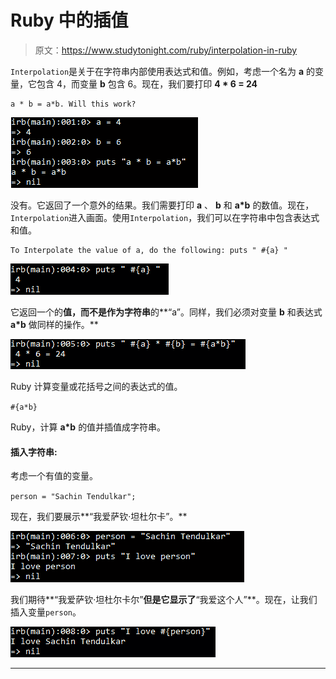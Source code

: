 # Ruby 中的插值

> 原文：<https://www.studytonight.com/ruby/interpolation-in-ruby>

`Interpolation`是关于在字符串内部使用表达式和值。例如，考虑一个名为 **a** 的变量，它包含 4，而变量 **b** 包含 6。现在，我们要打印 **4 * 6 = 24**

```
a * b = a*b. Will this work?
```

![Interpolation example in Ruby](img/e749d52026fe5c3f1927f6d399e9da1c.png)

没有。它返回了一个意外的结果。我们需要打印 **a** 、 **b** 和 **a*b** 的数值。现在，`Interpolation`进入画面。使用`Interpolation`，我们可以在字符串中包含表达式和值。

```
To Interpolate the value of a, do the following: puts " #{a} "
```

![Interpolation example in Ruby](img/1b503c64c8b0254e9de7820e308e0793.png)

它返回一个的**值，而不是作为字符串**的**“a”。同样，我们必须对变量 **b** 和表达式 **a*b** 做同样的操作。**

![Interpolation example in Ruby](img/4c7ca54ccc4e64480c9b7877f24781ea.png)

Ruby 计算变量或花括号之间的表达式的值。

`#{a*b}`

Ruby，计算 **a*b** 的值并插值成字符串。

#### 插入字符串:

考虑一个有值的变量。

`person = "Sachin Tendulkar";`

现在，我们要展示**“我爱萨钦·坦杜尔卡”。**

![Interpolation example on Strings in Ruby](img/410325b0177b67b9021d05e0bd726a66.png)

我们期待**“我爱萨钦·坦杜尔卡尔”**但是它显示了**“我爱这个人”**。现在，让我们插入变量`person`。

![Interpolation example on Strings in Ruby](img/9cdd799625c49f49548497122caaa8ca.png)

* * *